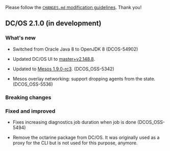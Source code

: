 Please follow the [`CHANGES.md` modification guidelines](https://github.com/dcos/dcos/wiki/CHANGES.md-guidelines). Thank you!


## DC/OS 2.1.0 (in development)


### What's new

* Switched from Oracle Java 8 to OpenJDK 8 (DCOS-54902)

* Updated DC/OS UI to [master+v2.148.8](https://github.com/dcos/dcos-ui/releases/tag/master+v2.148.8).

* Updated to [Mesos 1.9.0-rc3](https://github.com/apache/mesos/blob/5e79a584e6ec3e9e2f96e8bf418411df9dafac2e/CHANGELOG). (DCOS_OSS-5342)

* Mesos overlay networking: support dropping agents from the state. (DCOS_OSS-5536)

### Breaking changes


### Fixed and improved

* Fixes increasing diagnostics job duration when job is done (DCOS_OSS-5494)

* Remove the octarine package from DC/OS. It was originally used as a proxy for the CLI but is not used for this purpose, anymore.
